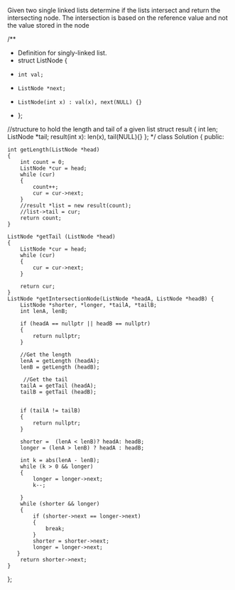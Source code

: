 Given two single linked lists determine if the lists intersect and return the intersecting node.
The intersection is based on the reference value and not the value stored in the node

/**
 * Definition for singly-linked list.
 * struct ListNode {
 *     int val;
 *     ListNode *next;
 *     ListNode(int x) : val(x), next(NULL) {}
 * };
 
//structure to hold the length and tail of a given list
struct result {
    int len;
    ListNode *tail;
    result(int x): len(x), tail(NULL){}
};
*/
class Solution {
public:
    
    int getLength(ListNode *head)
    {
        int count = 0;
        ListNode *cur = head;
        while (cur)
        {
            count++;
            cur = cur->next;
        }
        //result *list = new result(count);
        //list->tail = cur;
        return count;
    }
    
    ListNode *getTail (ListNode *head)
    {
        ListNode *cur = head;
        while (cur)
        {
            cur = cur->next;
        }
        
        return cur;
    }
    ListNode *getIntersectionNode(ListNode *headA, ListNode *headB) {
        ListNode *shorter, *longer, *tailA, *tailB;
        int lenA, lenB;
        
        if (headA == nullptr || headB == nullptr)
        {
            return nullptr;
        }
        
        //Get the length 
        lenA = getLength (headA);
        lenB = getLength (headB);
        
         //Get the tail
        tailA = getTail (headA);
        tailB = getTail (headB);
        
        
        if (tailA != tailB)
        {
            return nullptr;
        }
        
        shorter =  (lenA < lenB)? headA: headB;
        longer = (lenA > lenB) ? headA : headB;
        
        int k = abs(lenA - lenB);
        while (k > 0 && longer)
        {
            longer = longer->next;
            k--;
            
        }
        while (shorter && longer)
        {
            if (shorter->next == longer->next)
            {
                break;
            }
            shorter = shorter->next;
            longer = longer->next;
       }
        return shorter->next;
    }
};


